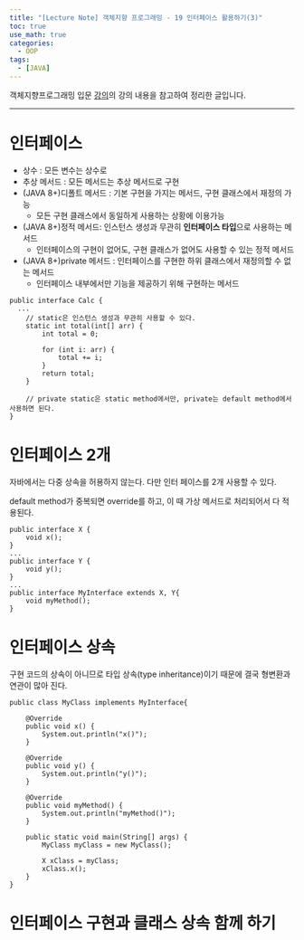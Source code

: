 ```yaml
---
title: "[Lecture Note] 객체지향 프로그래밍 - 19 인터페이스 활용하기(3)"
toc: true
use_math: true
categories:
  - OOP
tags:
  - [JAVA]
---
```


객체지향프로그래밍 입문 [강의](https://www.inflearn.com/course/%EC%9E%90%EB%B0%94-%ED%94%84%EB%A1%9C%EA%B7%B8%EB%9E%98%EB%B0%8D-%EC%9E%85%EB%AC%B8/dashboard)의 강의 내용을 참고하여 정리한 글입니다.

******

# 인터페이스

- 상수 : 모든 변수는 상수로
- 추상 메서드 : 모든 메서드는 추상 메서드로 구현
- (JAVA 8+)디폴트 메서드 : 기본 구현을 가지는 메서드, 구현 클래스에서 재정의 가능
  -  모든 구현 클래스에서 동일하게 사용하는 상황에 이용가능
- (JAVA 8+)정적 메서드: 인스턴스 생성과 무관히 **인터페이스 타입**으로 사용하는 메서드
  - 인터페이스의 구현이 없어도, 구현 클래스가 없어도 사용할 수 있는 정적 메서드
- (JAVA 8+)private 메서드 : 인터페이스를 구현한 하위 클래스에서 재정의할 수 없는 메서드
  - 인터페이스 내부에서만 기능을 제공하기 위해 구현하는 메서드

```
public interface Calc {
  ...	
	// static은 인스턴스 생성과 무관히 사용할 수 있다.
	static int total(int[] arr) {
		int total = 0;
		
		for (int i: arr) {
			total += i;
		}
		return total;
	}
	
	// private static은 static method에서만, private는 default method에서 사용하면 된다.
}

```

# 인터페이스 2개

자바에서는 다중 상속을 허용하지 않는다. 다만 인터 페이스를 2개 사용할 수 있다.

default method가 중복되면 override를 하고, 이 때 가상 메서드로 처리되어서 다 적용된다.

```
public interface X {
	void x();
}
...
public interface Y {
	void y();
}
...
public interface MyInterface extends X, Y{
	void myMethod();
}
```

# 인터페이스 상속

구현 코드의 상속이 아니므로 타입 상속(type inheritance)이기 때문에 결국 형변환과 연관이 많아 진다.

```
public class MyClass implements MyInterface{

	@Override
	public void x() {
		System.out.println("x()");
	}

	@Override
	public void y() {
		System.out.println("y()");
	}

	@Override
	public void myMethod() {
		System.out.println("myMethod()");
	}
	
	public static void main(String[] args) {
		MyClass myClass = new MyClass();
		
		X xClass = myClass;
		xClass.x();
	}
}

```

# 인터페이스 구현과 클래스 상속 함께 하기